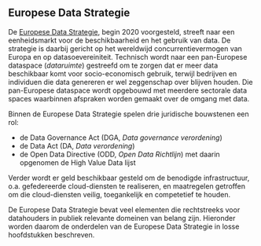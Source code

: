 ## Europese Data Strategie

De [Europese Data Strategie](https://eur-lex.europa.eu/legal-content/EN/TXT/?qid=1593073685620&uri=CELEX:52020DC0066), begin 2020 voorgesteld, streeft naar een eenheidsmarkt voor de beschikbaarheid en het gebruik van data. De strategie is daarbij gericht op het wereldwijd concurrentievermogen van Europa en op datasoevereiniteit. Technisch wordt naar een pan-Europese dataspace (*dataruimte*) gestreefd om te zorgen dat er meer data beschikbaar komt voor socio-economisch gebruik, terwijl bedrijven en individuen die data genereren er wel zeggenschap over blijven houden. Die pan-Europese dataspace wordt opgebouwd met meerdere sectorale data spaces waarbinnen afspraken worden gemaakt over de omgang met data.

Binnen de Europese Data Strategie spelen drie juridische bouwstenen een rol:
* de Data Governance Act (DGA, *Data governance verordening*)
* de Data Act (DA, *Data verordening*)
* de Open Data Directive (ODD, *Open Data Richtlijn*) met daarin opgenomen de High Value Data lijst

Verder wordt er geld beschikbaar gesteld om de benodigde infrastructuur, o.a. gefedereerde cloud-diensten te realiseren, en maatregelen getroffen om die cloud-diensten veilig, toegankelijk en competetief te houden.

De Europese Data Strategie bevat veel elementen die rechtstreeks voor datahouders in publiek relevante domeinen van belang zijn. Hieronder worden daarom de onderdelen van de Europese Data Strategie in losse hoofdstukken beschreven.
